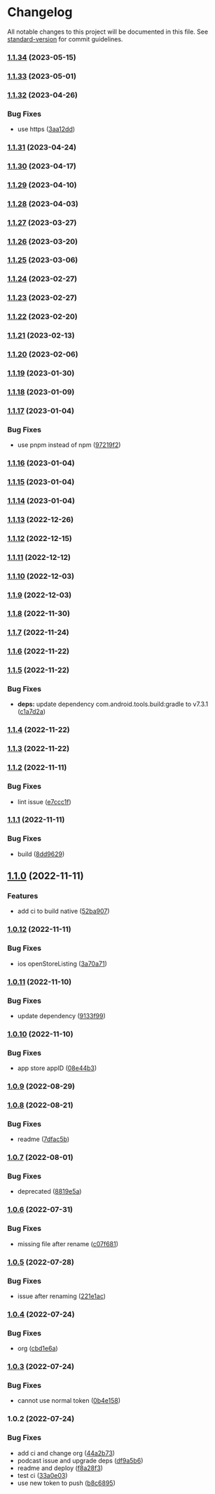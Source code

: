 # Changelog

All notable changes to this project will be documented in this file. See [standard-version](https://github.com/conventional-changelog/standard-version) for commit guidelines.

### [1.1.34](https://github.com/riderx/native-market/compare/v1.1.33...v1.1.34) (2023-05-15)

### [1.1.33](https://github.com/riderx/native-market/compare/v1.1.32...v1.1.33) (2023-05-01)

### [1.1.32](https://github.com/riderx/native-market/compare/v1.1.31...v1.1.32) (2023-04-26)


### Bug Fixes

* use https ([3aa12dd](https://github.com/riderx/native-market/commit/3aa12dd6fdc768752ff5f6b25722f97aabd561a3))

### [1.1.31](https://github.com/riderx/native-market/compare/v1.1.30...v1.1.31) (2023-04-24)

### [1.1.30](https://github.com/riderx/native-market/compare/v1.1.29...v1.1.30) (2023-04-17)

### [1.1.29](https://github.com/riderx/native-market/compare/v1.1.28...v1.1.29) (2023-04-10)

### [1.1.28](https://github.com/riderx/native-market/compare/v1.1.27...v1.1.28) (2023-04-03)

### [1.1.27](https://github.com/riderx/native-market/compare/v1.1.26...v1.1.27) (2023-03-27)

### [1.1.26](https://github.com/riderx/native-market/compare/v1.1.25...v1.1.26) (2023-03-20)

### [1.1.25](https://github.com/riderx/native-market/compare/v1.1.24...v1.1.25) (2023-03-06)

### [1.1.24](https://github.com/riderx/native-market/compare/v1.1.23...v1.1.24) (2023-02-27)

### [1.1.23](https://github.com/riderx/native-market/compare/v1.1.22...v1.1.23) (2023-02-27)

### [1.1.22](https://github.com/riderx/native-market/compare/v1.1.21...v1.1.22) (2023-02-20)

### [1.1.21](https://github.com/riderx/native-market/compare/v1.1.20...v1.1.21) (2023-02-13)

### [1.1.20](https://github.com/riderx/native-market/compare/v1.1.19...v1.1.20) (2023-02-06)

### [1.1.19](https://github.com/riderx/native-market/compare/v1.1.18...v1.1.19) (2023-01-30)

### [1.1.18](https://github.com/riderx/native-market/compare/v1.1.17...v1.1.18) (2023-01-09)

### [1.1.17](https://github.com/riderx/native-market/compare/v1.1.16...v1.1.17) (2023-01-04)


### Bug Fixes

* use pnpm instead of npm ([97219f2](https://github.com/riderx/native-market/commit/97219f23b1bd9287e6bc93ba8115e39084759a7c))

### [1.1.16](https://github.com/riderx/native-market/compare/v1.1.15...v1.1.16) (2023-01-04)

### [1.1.15](https://github.com/riderx/native-market/compare/v1.1.14...v1.1.15) (2023-01-04)

### [1.1.14](https://github.com/riderx/native-market/compare/v1.1.13...v1.1.14) (2023-01-04)

### [1.1.13](https://github.com/riderx/native-market/compare/v1.1.12...v1.1.13) (2022-12-26)

### [1.1.12](https://github.com/riderx/native-market/compare/v1.1.11...v1.1.12) (2022-12-15)

### [1.1.11](https://github.com/riderx/native-market/compare/v1.1.10...v1.1.11) (2022-12-12)

### [1.1.10](https://github.com/riderx/native-market/compare/v1.1.9...v1.1.10) (2022-12-03)

### [1.1.9](https://github.com/riderx/native-market/compare/v1.1.8...v1.1.9) (2022-12-03)

### [1.1.8](https://github.com/riderx/native-market/compare/v1.1.7...v1.1.8) (2022-11-30)

### [1.1.7](https://github.com/riderx/native-market/compare/v1.1.6...v1.1.7) (2022-11-24)

### [1.1.6](https://github.com/riderx/native-market/compare/v1.1.5...v1.1.6) (2022-11-22)

### [1.1.5](https://github.com/riderx/native-market/compare/v1.1.4...v1.1.5) (2022-11-22)


### Bug Fixes

* **deps:** update dependency com.android.tools.build:gradle to v7.3.1 ([c1a7d2a](https://github.com/riderx/native-market/commit/c1a7d2a7c7acb330ae6e6b028cd54559eed3adec))

### [1.1.4](https://github.com/riderx/native-market/compare/v1.1.3...v1.1.4) (2022-11-22)

### [1.1.3](https://github.com/riderx/native-market/compare/v1.1.2...v1.1.3) (2022-11-22)

### [1.1.2](https://github.com/riderx/native-market/compare/v1.1.1...v1.1.2) (2022-11-11)


### Bug Fixes

* lint issue ([e7ccc1f](https://github.com/riderx/native-market/commit/e7ccc1faad0365faa9e841b035b070065ffbbae3))

### [1.1.1](https://github.com/riderx/native-market/compare/v1.1.0...v1.1.1) (2022-11-11)


### Bug Fixes

* build ([8dd9629](https://github.com/riderx/native-market/commit/8dd962926fc81899907e5fed351ecb9455b6ae18))

## [1.1.0](https://github.com/riderx/native-market/compare/v1.0.12...v1.1.0) (2022-11-11)


### Features

* add ci to build native ([52ba907](https://github.com/riderx/native-market/commit/52ba90783767f703d1bbc8072966216f55843ecd))

### [1.0.12](https://github.com/riderx/native-market/compare/v1.0.11...v1.0.12) (2022-11-11)


### Bug Fixes

* ios openStoreListing ([3a70a71](https://github.com/riderx/native-market/commit/3a70a7149a21c2c5a727d081473b1c37bb6a5b2e))

### [1.0.11](https://github.com/riderx/native-market/compare/v1.0.10...v1.0.11) (2022-11-10)


### Bug Fixes

* update dependency ([9133f99](https://github.com/riderx/native-market/commit/9133f996996c4229117f790ba62c4322e48147f0))

### [1.0.10](https://github.com/riderx/native-market/compare/v1.0.9...v1.0.10) (2022-11-10)

### Bug Fixes

- app store appID ([08e44b3](https://github.com/riderx/native-market/commit/08e44b359b312e1c98110e13447263dbc5721fc3))

### [1.0.9](https://github.com/riderx/native-market/compare/v1.0.8...v1.0.9) (2022-08-29)

### [1.0.8](https://github.com/riderx/native-market/compare/v1.0.7...v1.0.8) (2022-08-21)

### Bug Fixes

- readme ([7dfac5b](https://github.com/riderx/native-market/commit/7dfac5b558c6373b980d3288793920bac41d9a25))

### [1.0.7](https://github.com/riderx/native-market/compare/v1.0.6...v1.0.7) (2022-08-01)

### Bug Fixes

- deprecated ([8819e5a](https://github.com/riderx/native-market/commit/8819e5a3e0e651902230b445d8f7eaf606dfa731))

### [1.0.6](https://github.com/riderx/native-market/compare/v1.0.5...v1.0.6) (2022-07-31)

### Bug Fixes

- missing file after rename ([c07f681](https://github.com/riderx/native-market/commit/c07f681ecf621563d1637658aa0b6534785c1308))

### [1.0.5](https://github.com/riderx/native-market/compare/v1.0.4...v1.0.5) (2022-07-28)

### Bug Fixes

- issue after renaming ([221e1ac](https://github.com/riderx/native-market/commit/221e1ac29d812f00eae8edae97e3eeb8158556d7))

### [1.0.4](https://github.com/riderx/native-market/compare/v1.0.3...v1.0.4) (2022-07-24)

### Bug Fixes

- org ([cbd1e6a](https://github.com/riderx/native-market/commit/cbd1e6a246b6c5cb2ec263b478d21dc6f1ee76f7))

### [1.0.3](https://github.com/riderx/native-market/compare/v1.0.2...v1.0.3) (2022-07-24)

### Bug Fixes

- cannot use normal token ([0b4e158](https://github.com/riderx/native-market/commit/0b4e1587e2498eae149b6aa2d700f1a7636234ea))

### 1.0.2 (2022-07-24)

### Bug Fixes

- add ci and change org ([44a2b73](https://github.com/riderx/native-market/commit/44a2b731998baef852ab53312f64eb74990aa1c7))
- podcast issue and upgrade deps ([df9a5b6](https://github.com/riderx/native-market/commit/df9a5b6fbca5cbc06cfe092207bcffabb85ce567))
- readme and deploy ([f8a28f3](https://github.com/riderx/native-market/commit/f8a28f35085449763f25df0b9f0001537ae25839))
- test ci ([33a0e03](https://github.com/riderx/native-market/commit/33a0e03f9d9ebebdbe8298615a8abb17c02e5bb5))
- use new token to push ([b8c6895](https://github.com/riderx/native-market/commit/b8c6895784d48f652bc7c214bbe26ae4154b2dcf))
